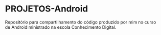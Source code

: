 # PROJETOS-Android

Repositório para compartilhamento do código produzido por mim no curso de Android ministrado na escola Conhecimento Digital.
